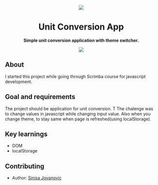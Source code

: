 <div align="center"><img src="app/src/main/res/mipmap-xhdpi/ic_launcher.png"></div>
<h1 align="center">Unit Conversion App</h1>
<p align="center"><strong>Simple unit conversion application with theme switcher.</strong>

<div align="center"><img src="https://i.ibb.co/RvTZw49/unitconversion.png"></img></div>
<h2>About</h2>
I started this project while going through Scrimba course for javascript development.

<h2>Goal and requirements</h2>

The project should be application for unit conversion. T
The chalenge was to change values in javascript while changing input value. 
Also when you change theme, to stay same when page is refreshed(using localStorage).

<h2>Key learnings</h2>

- DOM  
- localStorage


<h2>Contributing</h2>

- Author: <a href="https://twitter.com/r4dixx" target="_blank">Sinisa Jovanovic</a>
